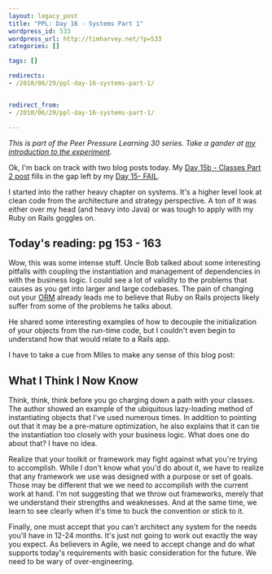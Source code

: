 ```yaml
---
layout: legacy_post
title: "PPL: Day 16 - Systems Part 1"
wordpress_id: 533
wordpress_url: http://timharvey.net/?p=533
categories: []

tags: []

redirects:
- /2010/06/29/ppl-day-16-systems-part-1/


redirect_from:
- /2010/06/29/ppl-day-16-systems-part-1/

---
```

_This is part of the Peer Pressure Learning 30 series. Take a gander at [my introduction to the experiment](http://timharvey.net/2010/06/11/peer-pressure-learning-experiment/)._

Ok, I'm back on track with two blog posts today. My [Day 15b - Classes Part 2 post](http://timharvey.net/2010/06/29/ppl-day-15b-classes-part-2/) fills in the gap left by my [Day 15- FAIL](http://timharvey.net/2010/06/28/ppl-day-15-fail/).

I started into the rather heavy chapter on systems. It's a higher level look at clean code from the architecture and strategy perspective. A ton of it was either over my head (and heavy into Java) or was tough to apply with my Ruby on Rails goggles on.

## Today's reading: pg 153 - 163

Wow, this was some intense stuff. Uncle Bob talked about some interesting pitfalls with coupling the instantiation and management of dependencies in with the business logic. I could see a lot of validity to the problems that causes as you get into larger and large codebases. The pain of changing out your [ORM](http://en.wikipedia.org/wiki/Object-relational_mapping) already leads me to believe that Ruby on Rails projects likely suffer from some of the problems he talks about.

He shared some interesting examples of how to decouple the initialization of your objects from the run-time code, but I couldn't even begin to understand how that would relate to a Rails app.

I have to take a cue from Miles to make any sense of this blog post:

## What I Think I Now Know

Think, think, think before you go charging down a path with your classes. The author showed an example of the ubiquitous lazy-loading method of instantiating objects that I've used numerous times. In addition to pointing out that it may be a pre-mature optimization, he also explains that it can tie the instantiation too closely with your business logic. What does one do about that? I have no idea.

Realize that your toolkit or framework may fight against what you're trying to accomplish. While I don't know what you'd do about it, we have to realize that any framework we use was designed with a purpose or set of goals. Those may be different that we we need to accomplish with the current work at hand. I'm not suggesting that we throw out frameworks, merely that we understand their strengths and weaknesses. And at the same time, we learn to see clearly when it's time to buck the convention or stick to it.

Finally, one must accept that you can't architect any system for the needs you'll have in 12-24 months. It's just not going to work out exactly the way you expect. As believers in Agile, we need to accept change and do what supports today's requirements with basic consideration for the future. We need to be wary of over-engineering.

